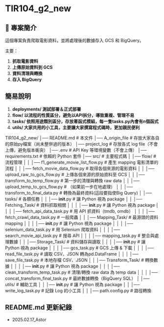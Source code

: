 # TIR104_g2_new

## 📌 專案簡介
這個專案負責爬取電影資料，並將處理後的數據存入 GCS 和 BigQuery。

主要：
1. **抓取電影資料**
2. **上傳原始資料到 GCS**
3. **資料清理與轉換**
4. **存入 BigQuery**


## 簡易說明
1. **deployments/ 測試部署＆正式部署**
2. **flow/ 以流程的性質區分，避免以API拆分，導致重複、管理不易**
3. **tasks/ 依照用途類別區分，存放著函式模組，每一隻tasks.py內會有n個函式**
4. **utils/ 大家共用的小工具，主要讓大家撰寫程式碼時，更加親民便利**

TIR104_g2_new/
│── README.md                 # 本文件
│── A_origin_file             # 存放大家各自的原始py檔案（尚未整併過的版本）
│── project_log               # 存放各式 log file（不會上傳，避免版本衝突）
│── .env                      # API Key 等環境變數（不會上傳）
│── requirements.txt          # 依賴的 Python 套件
│── src/                      # 主要程式碼
│   │── flow/                 # 流程管理
│   │   │── f1_generate_movie_list_flow.py  # 產生 mapping 電影清單的流程
│   │   │── fetch_movie_data_flow.py        # 取得各個來源的電影資料
│   │   │── upload_raw_to_gcs_flow.py       # 上傳各個來源的原始資料至 GCS
│   │   │── transform_to_temp_flow.py       # 第一步的清理與轉換 raw data
│   │   │── upload_temp_to_gcs_flow.py      # （如果前一步在地處理）
│   │   │── transform_to_final_data.py      # 轉換為最終資料(這段要指使Big Query)
│   │── tasks/               # 各類任務
│   │   │── __init__.py      # 讓 Python 視為 package
│   │   │── Fetching_Task/   # 資料抓取相關
│   │   │   │── __init__.py      # 讓 Python 視為 package
│   │   │   │── fetch_api_data_task.py      # 用 API 抓資料（tmdb, omdb）
│   │   │   │── fetch_crawl_data_task.py    # 一般爬蟲
│   │   │── Mapping_Task/    # 最源頭的資料 mapping
│   │   │   │── __init__.py      # 讓 Python 視為 package
│   │   │   │── selenium_data_task.py # 用 Selenium 爬取資料
│   │   │   │── search_movie_api_task.py    # 搜尋 API
│   │   │   │── mapping_task.py             # 整合與處理數據
│   │   │── Storage_Task/    # 資料儲存與讀取
│   │   │   │── __init__.py      # 讓 Python 視為 package
│   │   │   │── gcs_task.py  # GCS 上傳 & 下載
│   │   │   │── read_file_task.py  # 讀取 CSV、JSON 轉為pd.DataFrame
│   │   │   │── save_file_task.py  # 本地存檔 CSV、JSON
│   │   │── Transform_Task/  # 轉換數據
│   │   │   │── __init__.py      # 讓 Python 視為 package
│   │   │   │── clean_transform_temp_task.py # 清理/轉換 raw data 為 temp data
│   │   │   │── concat_transform_final_task.py  # 最終數據轉換（BigQuery SQL）
│   │── utils/               # 輔助工具
│   │   │── __init__.py      # 讓 Python 視為 package
│   │   │── write_log_task.py  # 記錄 Log 的小工具
│   │   │── path.config.py   # 路徑轉換

## README.md 更新紀錄
- 2025.02.17_Astor
